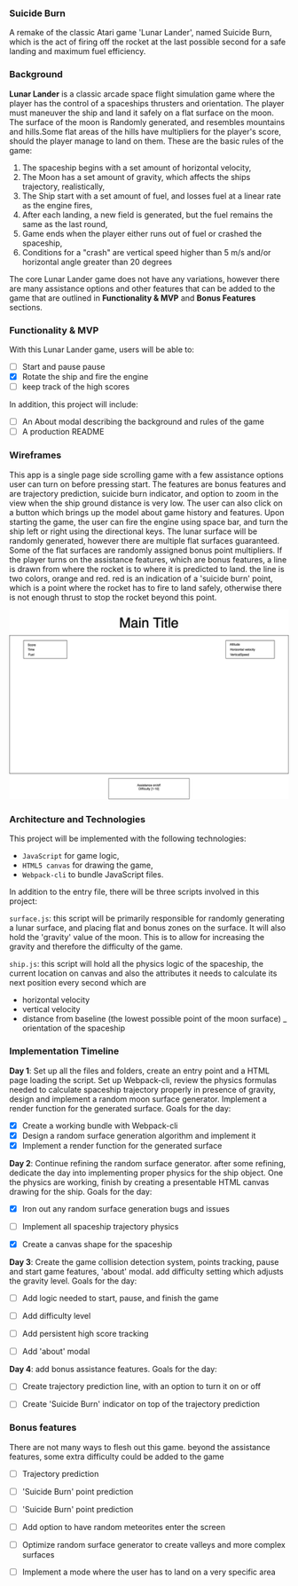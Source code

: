 ### Suicide Burn
A remake of the classic Atari game 'Lunar Lander', named Suicide Burn, which is the act of firing off the rocket at the last possible second for a safe landing and maximum fuel efficiency.

### Background

**Lunar Lander** is a classic arcade space flight simulation game where the player has the control of a spaceships thrusters and orientation. The player must maneuver the ship and land it safely on a flat surface on the moon. The surface of the moon is Randomly generated, and resembles mountains and hills.Some flat areas of the hills have multipliers for the player's score, should the player manage to land on them. These are the basic rules of the game:


1) The spaceship begins with a set amount of horizontal velocity,
2) The Moon has a set amount of gravity, which affects the ships trajectory, realistically,
3) The Ship start with a set amount of fuel, and losses fuel at a linear rate as the engine fires,
4) After each landing, a new field is generated, but the fuel remains the same as the last round,
5) Game ends when the player either runs out of fuel or crashed the spaceship,
6) Conditions for a "crash" are vertical speed higher than 5 m/s and/or horizontal angle greater than 20 degrees

The core Lunar Lander game does not have any variations, however there are many assistance options and other features that can be added to the game that are outlined in **Functionality & MVP** and **Bonus Features** sections.

### Functionality & MVP  

With this Lunar Lander game, users will be able to:

- [ ] Start and pause pause
- [x] Rotate the ship and fire the engine
- [ ] keep track of the high scores

In addition, this project will include:

- [ ] An About modal describing the background and rules of the game
- [ ] A production README

### Wireframes

This app is a single page side scrolling game with a few assistance options user can turn on before pressing start. The features are bonus features and are trajectory prediction, suicide burn indicator, and option to zoom in the view when the ship ground distance is very low. The user can also click on a button which brings up the model about game history and features.
Upon starting the game, the user can fire the engine using space bar, and turn the ship left or right using the directional keys. The lunar surface will be randomly generated, however there are multiple flat surfaces guaranteed. Some of the flat surfaces are randomly assigned bonus point multipliers.
If the player turns on the assistance features, which are bonus features, a line is drawn from where the rocket is to where it is predicted to land. the line is two colors, orange and red. red is an indication of a 'suicide burn' point, which is a point where the rocket has to fire to land safely, otherwise there is not enough thrust to stop the rocket beyond this point.



![wireframes](https://github.com/Nader-gator/SuicideBurn/blob/master/wireframFinal.png)

### Architecture and Technologies

This project will be implemented with the following technologies:

- `JavaScript` for game logic,
- `HTML5 canvas` for drawing the game,
- `Webpack-cli` to bundle JavaScript files.

In addition to the entry file, there will be three scripts involved in this project:

`surface.js`: this script will be primarily responsible for randomly generating a lunar surface, and placing flat and bonus zones on the surface. It will also hold the 'gravity' value of the moon. This is to allow for increasing the gravity and therefore the difficulty of the game.

`ship.js`: this script will hold all the physics logic of the spaceship, the current location on canvas and also the attributes it needs to calculate its next position every second which are
 - horizontal velocity
 - vertical velocity
 - distance from baseline (the lowest possible point of the moon surface)
 _ orientation of the spaceship
 

### Implementation Timeline

**Day 1**: Set up all the files and folders, create an entry point and a HTML page loading the script. Set up Webpack-cli, review the physics formulas needed to calculate spaceship trajectory properly in presence of gravity, design and implement a random moon surface generator. Implement a render function for the generated surface. Goals for the day:

 - [x] Create a working bundle with Webpack-cli
 - [x] Design a random surface generation algorithm and implement it
 - [x] Implement a render function for the generated surface

**Day 2**: Continue refining the random surface generator. after some refining, dedicate the day into implementing proper physics for the ship object. One the physics are working, finish by creating a presentable HTML canvas drawing for the ship. Goals for the day:

- [x] Iron out any random surface generation bugs and issues
- [ ] Implement all spaceship trajectory physics
- [x] Create a canvas shape for the spaceship


**Day 3**: Create the game collision detection system, points tracking, pause and start game features, 'about' modal. add difficulty setting which adjusts the gravity level. Goals for the day:

- [ ] Add logic needed to start, pause, and finish the game
- [ ] Add difficulty level
- [ ] Add persistent high score tracking
- [ ] Add 'about' modal


**Day 4**: add bonus assistance features. Goals for the day:

- [ ] Create trajectory prediction line, with an option to turn it on or off
- [ ] Create 'Suicide Burn' indicator on top of the trajectory prediction


### Bonus features

There are not many ways to flesh out this game. beyond the assistance features, some extra difficulty could be added to the game

- [ ] Trajectory prediction
- [ ] 'Suicide Burn' point prediction
- [ ] 'Suicide Burn' point prediction
- [ ] Add option to have random meteorites enter the screen
- [ ] Optimize random surface generator to create valleys and more complex surfaces
- [ ] Implement a mode where the user has to land on a very specific area


